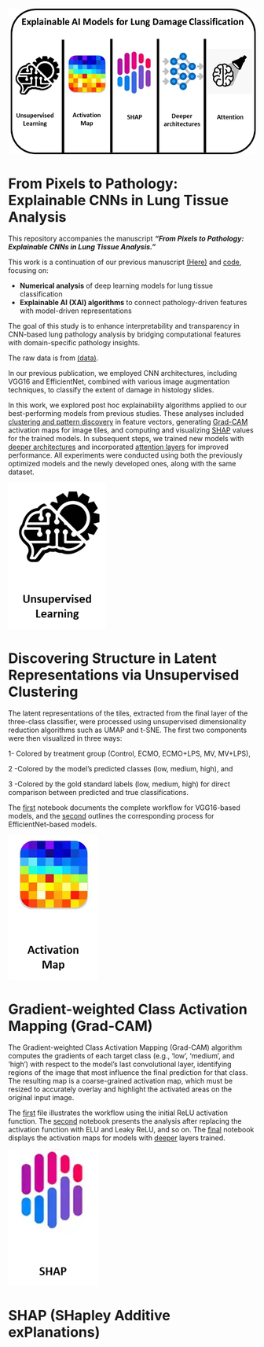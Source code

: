 
![](docs/_static/Summary.png)
# From Pixels to Pathology: Explainable CNNs in Lung Tissue Analysis

This repository accompanies the manuscript **_“From Pixels to Pathology: Explainable CNNs in Lung Tissue Analysis.”_**

This work is a continuation of our previous manuscript [(Here)](https://www.biorxiv.org/content/10.1101/2023.05.12.540340v1.abstract) and [code](https://github.com/Aitslab/lunghisto), focusing on:

- **Numerical analysis** of deep learning models for lung tissue classification  
- **Explainable AI (XAI) algorithms** to connect pathology-driven features with model-driven representations  

The goal of this study is to enhance interpretability and transparency in CNN-based lung pathology analysis by bridging computational features with domain-specific pathology insights.


The raw data is from [(data)](https://www.ebi.ac.uk/biostudies/bioimages/studies/S-BIAD419). 

In our previous publication, we employed CNN architectures, including VGG16 and EfficientNet, combined with various image augmentation techniques, to classify the extent of damage in histology slides.


In this work, we explored post hoc explainability algorithms applied to our best-performing models from previous studies. These analyses included [clustering and pattern discovery](https://github.com/Aitslab/Histology_XAI/tree/main/Unsupervised)  in feature vectors, generating [Grad-CAM](https://github.com/Aitslab/Histology_XAI/tree/main/GradCAM) activation maps for image tiles, and computing and visualizing [SHAP](https://github.com/Aitslab/Histology_XAI/tree/main/SHAP) values for the trained models. In subsequent steps, we trained new models with [deeper architectures](https://github.com/Aitslab/Histology_XAI/tree/main/Train_more_layers) and incorporated [attention layers](https://github.com/Aitslab/Histology_XAI/tree/main/Attention) for improved performance. All experiments were conducted using both the previously optimized models and the newly developed ones, along with the same dataset.




![](docs/_static/unsup.png)

# Discovering Structure in Latent Representations via Unsupervised Clustering
The latent representations of the tiles, extracted from the final layer of the three-class classifier, were processed using unsupervised dimensionality reduction algorithms such as UMAP and t-SNE. The first two components were then visualized in three ways:

1- Colored by treatment group (Control, ECMO, ECMO+LPS, MV, MV+LPS),

2 -Colored by the model’s predicted classes (low, medium, high), and

3 -Colored by the gold standard labels (low, medium, high) for direct comparison between predicted and true classifications.


The [first](./Unsupervised/Histo_unsupervised_featurespace_VGG16.ipynb) notebook documents the complete workflow for VGG16-based models, and the [second](./Unsupervised/Histo_unsupervised_featurespace_EffnetB4.ipynb) outlines the corresponding process for EfficientNet-based models.


![](docs/_static/Grad_CAM.png)

# Gradient-weighted Class Activation Mapping (Grad-CAM) 


The Gradient-weighted Class Activation Mapping (Grad-CAM) algorithm computes the gradients of each target class (e.g., ‘low’, ‘medium’, and ‘high’) with respect to the model’s last convolutional layer, identifying regions of the image that most influence the final prediction for that class. The resulting map is a coarse-grained activation map, which must be resized to accurately overlay and highlight the activated areas on the original input image.

The [first](./GradCAM/Visualize_Grad_Cam_initial_relu.ipynb) file illustrates the workflow using the initial ReLU activation function. The [second](./GradCAM/Visualize_GradCam_different_Activation_function.ipynb) notebook presents the analysis after replacing the activation function with ELU and Leaky ReLU, and so on. The [final](./GradCAM/Visualize_GradCam_train_more_layers.ipynb) notebook displays the activation maps for models with [deeper](./Train_more_layers/) layers trained.

![](docs/_static/shap.png)

# SHAP (SHapley Additive exPlanations) 